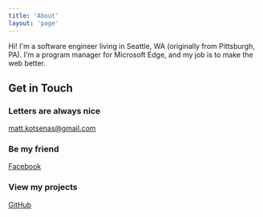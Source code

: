 ```yaml
---
title: 'About'
layout: 'page'
---
```


Hi! I'm a software engineer living in Seattle, WA (originally from Pittsburgh, PA). I'm a program manager for Microsoft Edge, and my job is to make the web better.

## Get in Touch

### Letters are always nice

[matt.kotsenas@gmail.com](mailto:matt.kotsenas@gmail.com)

### Be my friend

[Facebook](https://www.facebook.com/matt.kotsenas.1)

### View my projects

[GitHub](https://github.com/MattKotsenas)
